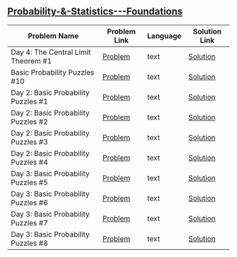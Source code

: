 ## [Probability-&-Statistics---Foundations](https://www.hackerrank.com/domains/ai/statistics-foundations)

Problem Name|Problem Link|Language|Solution Link
---|---|---|---
Day 4: The Central Limit Theorem #1|[Problem](https://www.hackerrank.com/challenges/the-central-limit-theorem-1/problem)|text|[Solution](./the-central-limit-theorem-1.text)
Basic Probability Puzzles #10|[Problem](https://www.hackerrank.com/challenges/basic-probability-puzzles-10/problem)|text|[Solution](./basic-probability-puzzles-10.text)
Day 2: Basic Probability Puzzles #1 |[Problem](https://www.hackerrank.com/challenges/basic-probability-puzzles-1/problem)|text|[Solution](./basic-probability-puzzles-1.text)
Day 2: Basic Probability Puzzles #2|[Problem](https://www.hackerrank.com/challenges/basic-probability-puzzles-2/problem)|text|[Solution](./basic-probability-puzzles-2.text)
Day 2: Basic Probability Puzzles #3|[Problem](https://www.hackerrank.com/challenges/basic-probability-puzzles-3/problem)|text|[Solution](./basic-probability-puzzles-3.text)
Day 2: Basic Probability Puzzles #4|[Problem](https://www.hackerrank.com/challenges/basic-probability-puzzles-4/problem)|text|[Solution](./basic-probability-puzzles-4.text)
Day 3: Basic Probability Puzzles #5|[Problem](https://www.hackerrank.com/challenges/basic-probability-puzzles-5/problem)|text|[Solution](./basic-probability-puzzles-5.text)
Day 3: Basic Probability Puzzles #6|[Problem](https://www.hackerrank.com/challenges/basic-probability-puzzles-6/problem)|text|[Solution](./basic-probability-puzzles-6.text)
Day 3: Basic Probability Puzzles #7|[Problem](https://www.hackerrank.com/challenges/basic-probability-puzzles-7/problem)|text|[Solution](./basic-probability-puzzles-7.text)
Day 3: Basic Probability Puzzles #8|[Problem](https://www.hackerrank.com/challenges/basic-probability-puzzles-8/problem)|text|[Solution](./basic-probability-puzzles-8.text)
